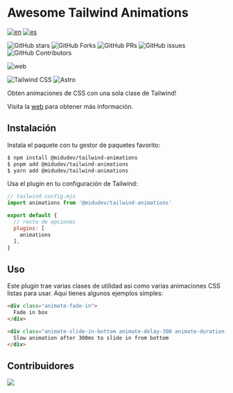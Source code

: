 # Awesome Tailwind Animations

[![en](https://img.shields.io/badge/lang-en-red.svg)](./README.md)
[![es](https://img.shields.io/badge/lang-es-yellow.svg)](./README.es.md)

![GitHub stars](https://img.shields.io/github/stars/midudev/tailwind-animations)
![GitHub Forks](https://img.shields.io/github/forks/midudev/tailwind-animations)
![GitHub PRs](https://img.shields.io/github/issues-pr/midudev/tailwind-animations)
![GitHub issues](https://img.shields.io/github/issues/midudev/tailwind-animations)
![GitHub Contributors](https://img.shields.io/github/contributors/midudev/tailwind-animations)

![web](./lib/imgs/web.jpg)

![Tailwind
CSS](https://img.shields.io/badge/Tailwind%20CSS-3.4.1-blue?style=for-the-badge&logo=tailwind-css)
![Astro](https://img.shields.io/badge/Astro-4.3.3-orange?style=for-the-badge&logo=astro)

Obten animaciones de CSS con una sola clase de Tailwind!

Visita la [web](https://github.com/midudev/tailwind-animations) para obtener más
información.

## Instalación

Instala el paquete con tu gestor de paquetes favorito:

```sh
$ npm install @midudev/tailwind-animations
$ pnpm add @midudev/tailwind-animations
$ yarn add @midudev/tailwind-animations
```

Usa el plugin en tu configuración de Tailwind:

```js
// tailwind.config.mjs
import animations from '@midudev/tailwind-animations'

export default {
  // resto de opciones
  plugins: [
    animations
  ],
}
```

## Uso

Este plugin trae varias clases de utilidad así como varias animaciones CSS listas para usar. Aquí tienes algunos ejemplos simples:

```html
<div class="animate-fade-in">
  Fade in box
</div>

<div class="animate-slide-in-bottom animate-delay-300 animate-duration-slow">
  Slow animation after 300ms to slide in from bottom
</div>
```

## Contribuidores

<a href="https://github.com/midudev/tailwind-animations/graphs/contributors">
  <img src="https://contrib.rocks/image?repo=midudev/tailwind-animations" />
</a>
